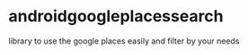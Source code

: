 androidgoogleplacessearch
=========================

library to use the google places easily and filter by your needs